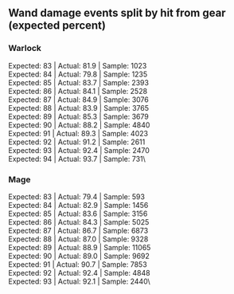 ## Wand damage events split by hit from gear (expected percent)
### Warlock
Expected: 83 | Actual: 81.9 | Sample: 1023\
Expected: 84 | Actual: 79.8 | Sample: 1235\
Expected: 85 | Actual: 83.7 | Sample: 2393\
Expected: 86 | Actual: 84.1 | Sample: 2528\
Expected: 87 | Actual: 84.9 | Sample: 3076\
Expected: 88 | Actual: 83.9 | Sample: 3765\
Expected: 89 | Actual: 85.3 | Sample: 3679\
Expected: 90 | Actual: 88.2 | Sample: 4840\
Expected: 91 | Actual: 89.3 | Sample: 4023\
Expected: 92 | Actual: 91.2 | Sample: 2611\
Expected: 93 | Actual: 92.4 | Sample: 2470\
Expected: 94 | Actual: 93.7 | Sample: 731\
### Mage
Expected: 83 | Actual: 79.4 | Sample: 593\
Expected: 84 | Actual: 82.9 | Sample: 1456\
Expected: 85 | Actual: 83.6 | Sample: 3156\
Expected: 86 | Actual: 84.3 | Sample: 5025\
Expected: 87 | Actual: 86.7 | Sample: 6873\
Expected: 88 | Actual: 87.0 | Sample: 9328\
Expected: 89 | Actual: 88.9 | Sample: 11065\
Expected: 90 | Actual: 89.0 | Sample: 9692\
Expected: 91 | Actual: 90.7 | Sample: 7853\
Expected: 92 | Actual: 92.4 | Sample: 4848\
Expected: 93 | Actual: 92.1 | Sample: 2440\